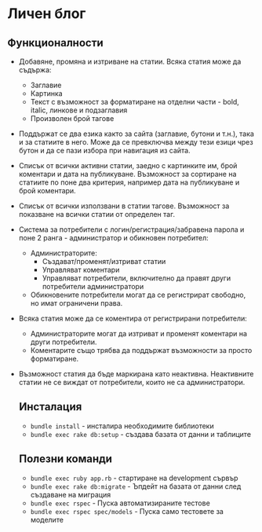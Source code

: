 # Личен блог

## Функционалности

- Добавяне, промяна и изтриване на статии. Всяка статия може да съдържа:
    - Заглавие
    - Картинка
    - Текст с възможност за форматиране на отделни части - bold, italic, линкове и подзаглавия
    - Произволен брой тагове
- Поддържат се два езика както за сайта (заглавие, бутони и т.н.), така и за статиите в него.
  Може да се превключва между тези езици чрез бутон и да се пази избора при навигация из сайта.
- Списък от всички активни статии, заедно с картинките им, брой коментари и дата на публикуване.
  Възможност за сортиране на статиите по поне два критерия, например дата на публикуване и брой коментари.
- Списък от всички използвани в статии тагове. Възможност за показване на всички статии от определен таг.
- Система за потребители с логин/регистрация/забравена парола
  и поне 2 ранга - администратор и обикновен потребител:
    - Администраторите:
        - Създават/променят/изтриват статии
        - Управляват коментари
        - Управляват потребители, включително да правят други потребители администратори
    - Обикновените потребители могат да се регистрират свободно, но имат ограничени права.
- Всяка статия може да се коментира от регистрирани потребители:
    - Администраторите могат да изтриват и променят коментари на други потребители.
    - Коментарите също трябва да поддържат възможности за просто форматиране.
- Възможност статия да бъде маркирана като неактивна. Неактивните статии не се виждат от потребители, които не са
  администратори.

  ## Инсталация

  - `bundle install` - инсталира необходимите библиотеки
  - `bundle exec rake db:setup` - създава базата от данни и таблиците

  ## Полезни команди

  - `bundle exec ruby app.rb` - стартиране на development сървър
  - `bundle exec rake db:migrate` - Ъпдейт на базата от данни след създаване на миграция
  - `bundle exec rspec` - Пуска автоматизираните тестове
  - `bundle exec rspec spec/models` - Пуска само тестовете за моделите
